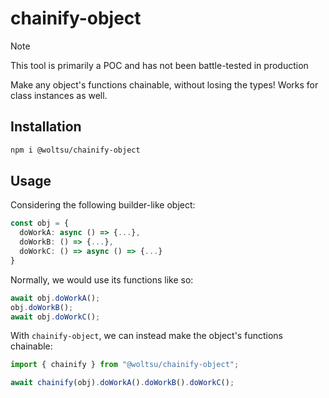 # chainify-object

> [!NOTE]
> This tool is primarily a POC and has not been battle-tested in production

Make any object's functions chainable, without losing the types! Works for class instances as well.

## Installation
```bash
npm i @woltsu/chainify-object
```

## Usage

Considering the following builder-like object:

```ts
const obj = {
  doWorkA: async () => {...},
  doWorkB: () => {...},
  doWorkC: () => async () => {...}
}
```

Normally, we would use its functions like so:

```ts
await obj.doWorkA();
obj.doWorkB();
await obj.doWorkC();
```

With `chainify-object`, we can instead make the object's functions chainable:

```ts
import { chainify } from "@woltsu/chainify-object";

await chainify(obj).doWorkA().doWorkB().doWorkC();
```
